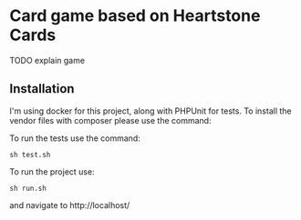 # Card game based on Heartstone Cards

TODO explain game

## Installation

I'm using docker for this project, along with PHPUnit for tests. To install the vendor files with composer please use the command:

To run the tests use the command:

```
sh test.sh
```

To run the project use: 

```
sh run.sh
```

and navigate to http://localhost/